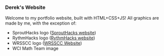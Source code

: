### Derek's Website
Welcome to my portfolio website, built with HTML+CSS+JS!
All graphics are made by me, with the exception of:
+ SproutHacks logo ([SproutHacks website](https://sprouthacks.ca/))
+ RythmHacks logo ([RythmHacks website](https://rythmhacks.ca/))
+ WRSSCC logo ([WRSSCC Website](https://wrsscc.vercel.app/))
+ WCI Math Team image
